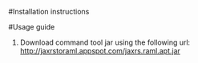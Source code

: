 #Installation instructions


#Usage guide

1. Download command tool jar using the following url: http://jaxrstoraml.appspot.com/jaxrs.raml.apt.jar

